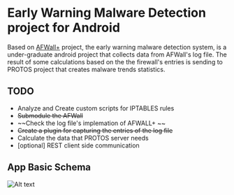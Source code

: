 Early Warning Malware Detection project for Android 
=========

Based on [AFWall+] project, the early warning malware detection system, is a under-graduate android project that collects data from AFWall's log file. The result of some calculations based on the the firewall's entries is sending to PROTOS project that creates malware trends statistics. 

## TODO  

* Analyze and Create custom scripts for IPTABLES rules
* ~~Submodule the AFWall~~
* ~~Check the log file's implemation of AFWALL+ ~~
* ~~Create a plugin for capturing the entries of the log file~~
* Calculate the data that PROTOS server needs
* [optional] REST client side communication


## App Basic Schema  

![Alt text][UML]

[UML]:https://bitbucket.org/repo/bgL9j6/images/861665347-Early%20Warning%20System.png "UML schema"
[AFWall+]:https://github.com/ukanth/afwall